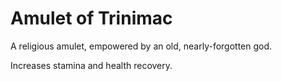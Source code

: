 # Amulet of Trinimac
A religious amulet, empowered by an old, nearly-forgotten god.

Increases stamina and health recovery.
